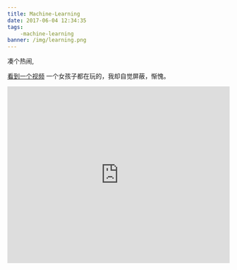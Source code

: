```yaml
---
title: Machine-Learning
date: 2017-06-04 12:34:35
tags:
    -machine-learning
banner: /img/learning.png
---
```


凑个热闹,


[看到一个视频](https://codek.tv/v/M5glN6XjDv8/lian-li-machine-learning-with-node-js-jsunconf-2016/)
一个女孩子都在玩的，我却自觉屏蔽，惭愧。

<iframe width="100%" height="400px" src="https://www.youtube.com/embed/M5glN6XjDv8?list=PL1Z_7yg6Pa3AhqCOTQKm9X_Sl9xLdMKYo" frameborder="0" allowfullscreen></iframe>